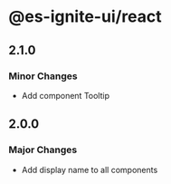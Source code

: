 # @es-ignite-ui/react

## 2.1.0

### Minor Changes

- Add component Tooltip

## 2.0.0

### Major Changes

- Add display name to all components

